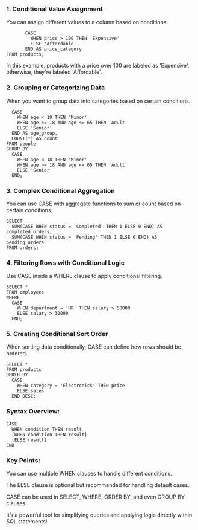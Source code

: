 
### 1. Conditional Value Assignment
You can assign different values to a column based on conditions.
```SELECT product_name,
       CASE 
         WHEN price > 100 THEN 'Expensive'
         ELSE 'Affordable'
       END AS price_category
FROM products;
```
In this example, products with a price over 100 are labeled as 'Expensive', otherwise, they're labeled 'Affordable'.

### 2. Grouping or Categorizing Data
When you want to group data into categories based on certain conditions.
```SELECT 
  CASE 
    WHEN age < 18 THEN 'Minor'
    WHEN age >= 18 AND age <= 65 THEN 'Adult'
    ELSE 'Senior'
  END AS age_group,
  COUNT(*) AS count
FROM people
GROUP BY 
  CASE 
    WHEN age < 18 THEN 'Minor'
    WHEN age >= 18 AND age <= 65 THEN 'Adult'
    ELSE 'Senior'
  END;
```
### 3. Complex Conditional Aggregation
You can use CASE with aggregate functions to sum or count based on certain conditions.
```
SELECT 
  SUM(CASE WHEN status = 'Completed' THEN 1 ELSE 0 END) AS completed_orders,
  SUM(CASE WHEN status = 'Pending' THEN 1 ELSE 0 END) AS pending_orders
FROM orders;
```
### 4. Filtering Rows with Conditional Logic
Use CASE inside a WHERE clause to apply conditional filtering.
```
SELECT * 
FROM employees
WHERE 
  CASE 
    WHEN department = 'HR' THEN salary > 50000
    ELSE salary > 30000
  END;
```
### 5. Creating Conditional Sort Order
When sorting data conditionally, CASE can define how rows should be ordered.
```
SELECT * 
FROM products
ORDER BY 
  CASE 
    WHEN category = 'Electronics' THEN price
    ELSE sales
  END DESC;
```
### Syntax Overview:
```
CASE 
  WHEN condition THEN result
  [WHEN condition THEN result]
  [ELSE result]
END
```
### Key Points:
You can use multiple WHEN clauses to handle different conditions.

The ELSE clause is optional but recommended for handling default cases.

CASE can be used in SELECT, WHERE, ORDER BY, and even GROUP BY clauses.


It’s a powerful tool for simplifying queries and applying logic directly within SQL statements!
